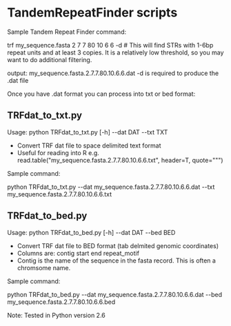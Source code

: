 TandemRepeatFinder scripts
==========================

Sample Tandem Repeat Finder command:

trf my_sequence.fasta 2 7 7 80 10 6 6 -d  # This will find STRs with 1-6bp repeat units and at least 3 copies. It is a relatively low threshold, so you may want to do additional filtering.

output: my_sequence.fasta.2.7.7.80.10.6.6.dat
-d is required to produce the .dat file

Once you have .dat format you can process into txt or bed format:

TRFdat_to_txt.py
---------------
Usage: python TRFdat_to_txt.py [-h] --dat DAT --txt TXT

* Convert TRF dat file to space delimited text format
* Useful for reading into R e.g. read.table("my_sequence.fasta.2.7.7.80.10.6.6.txt", header=T, quote="\"")

Sample command:

python TRFdat_to_txt.py --dat my_sequence.fasta.2.7.7.80.10.6.6.dat --txt my_sequence.fasta.2.7.7.80.10.6.6.txt



TRFdat_to_bed.py
---------------
Usage: python TRFdat_to_bed.py [-h] --dat DAT --bed BED

* Convert TRF dat file to BED format (tab delmited genomic coordinates)
* Columns are: contig start   end repeat_motif
* Contig is the name of the sequence in the fasta record. This is often a chromsome name.

Sample command:

python TRFdat_to_bed.py --dat my_sequence.fasta.2.7.7.80.10.6.6.dat --bed my_sequence.fasta.2.7.7.80.10.6.6.bed



Note: 
Tested in Python version 2.6
